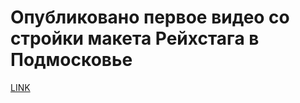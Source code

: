 # Опубликовано первое видео со стройки макета Рейхстага в Подмосковье



[LINK](https://varlamov.ru/2276332.html)